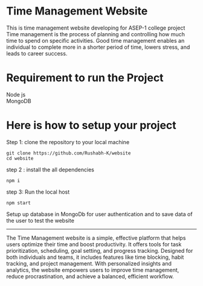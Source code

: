 # Time Management Website

This is time management website developing for ASEP-1 college project
Time management is the process of planning and controlling how much time to spend on specific activities.
Good time management enables an individual to complete more in a shorter period of time,
lowers stress, and leads to career success.

# Requirement to run the Project

Node js <br>
MongoDB

# Here is how to setup your project

Step 1: clone the repository to your local machine

```
git clone https://github.com/Rushabh-K/website
cd website
```

step 2 : install the all dependencies

```
npm i
```

step 3: Run the local host

```
npm start
```

Setup up database in MongoDb for user authentication and to save data of the user to test the website
<hr>
The Time Management website is a simple, effective platform that helps users optimize their time and boost productivity. It offers tools for task prioritization, scheduling, goal setting, and progress tracking. Designed for both individuals and teams, it includes features like time blocking, habit tracking, and project management. With personalized insights and analytics, the website empowers users to improve time management, reduce procrastination, and achieve a balanced, efficient workflow.


